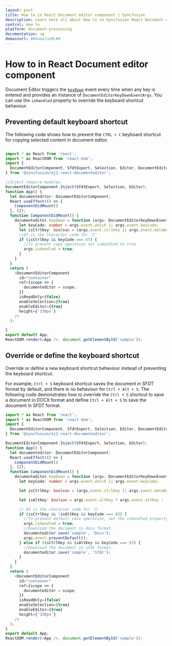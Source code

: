 ```yaml
---
layout: post
title: How to in React Document editor component | Syncfusion
description: Learn here all about How to in Syncfusion React Document editor component of Syncfusion Essential JS 2 and more.
control: How to 
platform: document-processing
documentation: ug
domainurl: ##DomainURL##
---
```


# How to in React Document editor component

Document Editor triggers the [`keyDown`](../document-editor/api-documentEditorKeyDownEventArgs.html) event every time when any key is entered and provides an instance of `DocumentEditorKeyDownEventArgs`. You can use the `isHandled` property to override the keyboard shortcut behaviour.

## Preventing default keyboard shortcut

The following code shows how to prevent the `CTRL + C` keyboard shortcut for copying selected content in document editor.

```ts

import * as React from 'react';
import * as ReactDOM from 'react-dom';
import {
  DocumentEditorComponent, SfdtExport, Selection, Editor, DocumentEditorKeyDownEventArgs
} from '@syncfusion/ej2-react-documenteditor';

//Inject require modules.
DocumentEditorComponent.Inject(SfdtExport, Selection, Editor);
function App() {
  let documenteditor: DocumentEditorComponent;
  React.useEffect(() => {
    ComponentDidMount()
  }, []);
  function ComponentDidMount() {
    documenteditor.keyDown = function (args: DocumentEditorKeyDownEventArgs) {
      let keyCode: number = args.event.which || args.event.keyCode;
      let isCtrlKey: boolean = (args.event.ctrlKey || args.event.metaKey) ? true : ((keyCode === 17) ? true : false);
      //67 is the character code for 'C'
      if (isCtrlKey && keyCode === 67) {
        //To prevent copy operation set isHandled to true
        args.isHandled = true;
      }
    }
  }
  return (
    <DocumentEditorComponent
      id="container"
      ref={scope => {
        documenteditor = scope;
      }}
      isReadOnly={false}
      enableSelection={true}
      enableEditor={true}
      height={'330px'}
    />
  );

}
export default App;
ReactDOM.render(<App />, document.getElementById('sample'));

```

## Override or define the keyboard shortcut

Override or define a new keyboard shortcut behaviour instead of preventing the keyboard shortcut.

For example, `Ctrl + S` keyboard shortcut saves the document in SFDT format by default, and there is no behaviour for `Ctrl + Alt + S`. The following code demonstrates how to override the `Ctrl + S` shortcut to save a document in DOCX format and define `Ctrl + Alt + S` to save the document in SFDT format.

```ts
import * as React from 'react';
import * as ReactDOM from 'react-dom';
import {
  DocumentEditorComponent, SfdtExport, Selection, Editor, DocumentEditorKeyDownEventArgs
} from '@syncfusion/ej2-react-documenteditor';

DocumentEditorComponent.Inject(SfdtExport, Selection, Editor);
function App() {
  let documenteditor: DocumentEditorComponent;
  React.useEffect(() => {
    ComponentDidMount()
  }, []);
  function ComponentDidMount() {
    documenteditor.keyDown = function (args: DocumentEditorKeyDownEventArgs) {
      let keyCode: number = args.event.which || args.event.keyCode;

      let isCtrlKey: boolean = (args.event.ctrlKey || args.event.metaKey) ? true : ((keyCode === 17) ? true : false);

      let isAltKey: boolean = args.event.altKey ? args.event.altKey : ((keyCode === 18) ? true : false);

      // 83 is the character code for 'S'
      if (isCtrlKey && !isAltKey && keyCode === 83) {
        //To prevent default save operation, set the isHandled property to true
        args.isHandled = true;
        //Download the document in docx format.
        documenteditor.save('sample', 'Docx');
        args.event.preventDefault();
      } else if (isCtrlKey && isAltKey && keyCode === 83) {
        //Download the document in sfdt format.
        documenteditor.save('sample', 'Sfdt');
      }
    }
  }
  return (
    <DocumentEditorComponent
      id="container"
      ref={scope => {
        documenteditor = scope;
      }}
      isReadOnly={false}
      enableSelection={true}
      enableEditor={true}
      height={'330px'}
    />
  );
}
export default App;
ReactDOM.render(<App />, document.getElementById('sample'));
```
